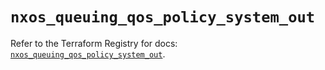 # `nxos_queuing_qos_policy_system_out`

Refer to the Terraform Registry for docs: [`nxos_queuing_qos_policy_system_out`](https://registry.terraform.io/providers/ciscodevnet/nxos/0.5.10/docs/resources/queuing_qos_policy_system_out).
